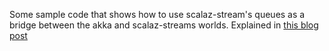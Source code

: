 Some sample code that shows how to use scalaz-stream's queues as a
bridge between the akka and scalaz-streams worlds. Explained in [this
blog post](http://stew.vireo.org/posts/scalaz-streams-and-actors/)
